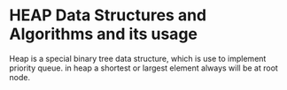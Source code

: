 # HEAP Data Structures and Algorithms and its usage

Heap is a special binary tree data structure, which is use to implement priority queue. in heap a shortest or largest element always will be at root node.


